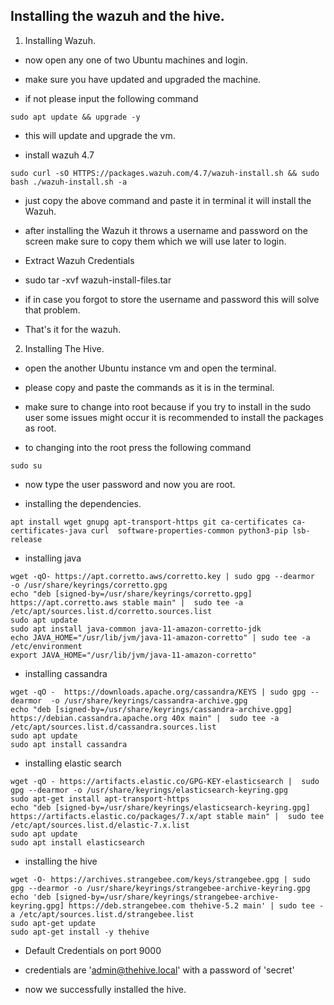 ## Installing the wazuh and the hive.

1. Installing Wazuh.

  - now open any one of two Ubuntu machines and login.

  - make sure you have updated and upgraded the machine.

  - if not please input the following command
  ```
  sudo apt update && upgrade -y
  ```

  - this will update and upgrade the vm.

  - install wazuh 4.7
  ```
  sudo curl -sO HTTPS://packages.wazuh.com/4.7/wazuh-install.sh && sudo bash ./wazuh-install.sh -a
  ```

  - just copy the above command and paste it in terminal it will install the Wazuh.


  - after installing the Wazuh it throws a username and password on the screen make sure to copy them which we will use later to login.

  - Extract Wazuh Credentials

  - sudo tar -xvf wazuh-install-files.tar

  - if in case you forgot to store the username and password this will solve that problem.

  - That's it for the wazuh.


  2. Installing The Hive.

  - open the another Ubuntu instance vm and open the terminal.

  - please copy and paste the commands as it is in the terminal.

  - make sure to change into root because if you try to install in the sudo user some issues might occur it is recommended to install the packages as root.

  - to changing into the root press the following command
  ```
  sudo su
  ```

  - now type the user password and now you are root.

  - installing the dependencies.
  ```
  apt install wget gnupg apt-transport-https git ca-certificates ca-certificates-java curl  software-properties-common python3-pip lsb-release
  ```

  - installing java
 ```
wget -qO- https://apt.corretto.aws/corretto.key | sudo gpg --dearmor  -o /usr/share/keyrings/corretto.gpg
echo "deb [signed-by=/usr/share/keyrings/corretto.gpg] https://apt.corretto.aws stable main" |  sudo tee -a /etc/apt/sources.list.d/corretto.sources.list
sudo apt update
sudo apt install java-common java-11-amazon-corretto-jdk
echo JAVA_HOME="/usr/lib/jvm/java-11-amazon-corretto" | sudo tee -a /etc/environment 
export JAVA_HOME="/usr/lib/jvm/java-11-amazon-corretto"
```

  - installing cassandra
  ```
wget -qO -  https://downloads.apache.org/cassandra/KEYS | sudo gpg --dearmor  -o /usr/share/keyrings/cassandra-archive.gpg
echo "deb [signed-by=/usr/share/keyrings/cassandra-archive.gpg] https://debian.cassandra.apache.org 40x main" |  sudo tee -a /etc/apt/sources.list.d/cassandra.sources.list
sudo apt update
sudo apt install cassandra
```

  - installing elastic search
  ```
 wget -qO - https://artifacts.elastic.co/GPG-KEY-elasticsearch |  sudo gpg --dearmor -o /usr/share/keyrings/elasticsearch-keyring.gpg
sudo apt-get install apt-transport-https
echo "deb [signed-by=/usr/share/keyrings/elasticsearch-keyring.gpg] https://artifacts.elastic.co/packages/7.x/apt stable main" |  sudo tee /etc/apt/sources.list.d/elastic-7.x.list
sudo apt update
sudo apt install elasticsearch
```

  - installing the hive
  ```
wget -O- https://archives.strangebee.com/keys/strangebee.gpg | sudo gpg --dearmor -o /usr/share/keyrings/strangebee-archive-keyring.gpg
echo 'deb [signed-by=/usr/share/keyrings/strangebee-archive-keyring.gpg] https://deb.strangebee.com thehive-5.2 main' | sudo tee -a /etc/apt/sources.list.d/strangebee.list
sudo apt-get update
sudo apt-get install -y thehive
```
  - Default Credentials on port 9000

  - credentials are 'admin@thehive.local' with a password of 'secret'

  - now we successfully installed the hive.